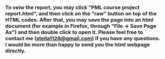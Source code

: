 ### To veiw the report, you may click "PML course project report.html", and then click on the "raw" button on top of the HTML codes. After that, you may save the page into an html document (for example in Firefox, through "File -> Save Page As") and then double click to open it. Please feel free to contact me (stella1128@gmail.com) if you have any questions. I would be more than happy to send you the html webpage directly.
